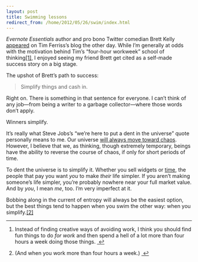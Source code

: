 ```yaml
---
layout: post
title: Swimming lessons
redirect_from: /home/2012/05/26/swim/index.html
---
```

<p><em>Evernote Essentials</em> author and pro bono Twitter comedian Brett Kelly <a href="http://www.fourhourworkweek.com/blog/2012/05/24/six-figure-businesses-built-for-less-than-100-17-lessons-learned/">appeared</a> on Tim Ferriss&#8217;s blog the other day. While I&#8217;m generally at odds with the motivation behind Tim&#8217;s &#8220;four-hour workweek&#8221; school of thinking<a href="#fn:1" id="fnref:1" title="see footnote" class="footnote">[1]</a>, I enjoyed seeing my friend Brett get cited as a self-made success story on a big stage.</p>
<p>The upshot of Brett&#8217;s path to success:</p>
<blockquote>
<p>Simplify things and cash in.</p>
</blockquote>
<p>Right on. There is something in that sentence for everyone. I can&#8217;t think of any job—from being a writer to a garbage collector—where those words don&#8217;t apply.</p>
<p>Winners simplify.</p>
<p>It&#8217;s really what Steve Jobs&#8217;s &#8220;we’re here to put a dent in the universe&#8221; quote personally means to me. Our universe <a href="http://www.practicallyefficient.com/2011/09/29/flat/">will always move toward chaos</a>. However, I believe that we, as thinking, though extremely temporary, beings have the ability to reverse the course of chaos, if only for short periods of time.</p>
<p>To dent the universe is to simplify it. Whether you sell widgets or <a href="http://www.practicallyefficient.com/2011/01/20/the-plight-of-the-time-salesman/">time</a>, the people that pay you want <em>you</em> to make <em>their</em> life simpler. If you aren&#8217;t making someone&#8217;s life simpler, you&#8217;re probably nowhere near your full market value. And by <em>you</em>, I mean <em>me</em>, too. I&#8217;m very imperfect at it.</p>
<p>Bobbing along in the current of entropy will always be the easiest option, but the best things tend to happen when you swim the other way: when you simplify.<a href="#fn:2" id="fnref:2" title="see footnote" class="footnote">[2]</a></p>
<div class="footnotes">
<hr />
<ol>
<li id="fn:1">
<p>Instead of finding creative ways of avoiding work, I think you should find fun things to do <em>for work</em> and then spend a hell of a lot more than four hours a week doing those things. <a href="#fnref:1" title="return to article" class="reversefootnote">&#160;&#8617;</a></p>
</li>
<li id="fn:2">
<p>(And when you work more than four hours a week.) <a href="#fnref:2" title="return to article" class="reversefootnote">&#160;&#8617;</a></p>
</li>
</ol>
</div>
